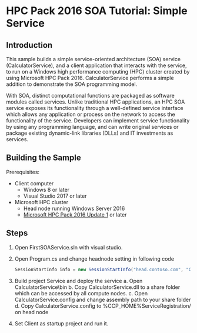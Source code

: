 # HPC Pack 2016 SOA Tutorial: Simple Service

## Introduction

This sample builds a simple service-oriented architecture (SOA) service (CalculatorService), and a client application that interacts with the service, to run on a Windows high performance computing (HPC) cluster created by using Microsoft HPC Pack 2016. CalculatorService performs a simple addition to demonstrate the SOA programming model.

With SOA, distinct computational functions are packaged as software modules called services. Unlike traditional HPC applications, an HPC SOA service exposes its functionality through a well-defined service interface which allows any application or process on the network to access the functionality of the service. Developers can implement service functionality by using any programming language, and can write original services or package existing dynamic-link libraries (DLLs) and IT investments as services.

## Building the Sample

Prerequisites:

- Client computer
  - Windows 8 or later
  - Visual Studio 2017 or later  
- Microsoft HPC cluster 
  - Head node running Windows Server 2016
  - [Microsoft HPC Pack 2016 Update 1](https://www.microsoft.com/en-us/download/details.aspx?id=56360) or later

## Steps

1. Open FirstSOAService.sln with visual studio.

2. Open Program.cs and change headnode setting in following code

     ```csharp
     SessionStartInfo info = new SessionStartInfo("head.contoso.com", "CalculatorService");
     ```

3. Build project Service and deploy the service
  a. Open CalculatorService\bin
  b. Copy CalculatorService.dll to a share folder which can be accessed by all compute nodes.
  c. Open CalculatorService.config and change assembly path to your share folder
  d. Copy CalculatorService.config to %CCP_HOME%ServiceRegistration/ on head node

4. Set Client as startup project and run it.